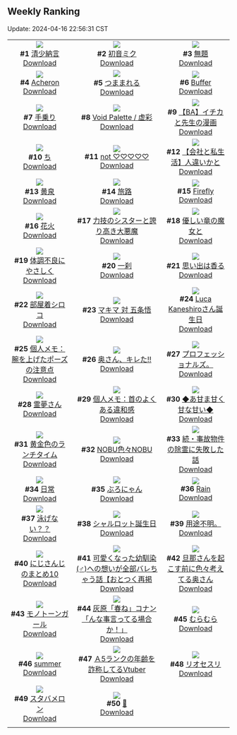 ## Weekly Ranking
Update: 2024-04-16 22:56:31 CST

|      |      |      |
| :----: | :----: | :----: |
| ![](https://i.pixiv.re/c/240x480/img-master/img/2024/04/10/00/00/28/117702172_p0_master1200.jpg)<br>**#1** [清少納言](https://www.pixiv.net/artworks/117702172)<br>[Download](https://i.pixiv.re/img-original/img/2024/04/10/00/00/28/117702172_p0.jpg) | ![](https://i.pixiv.re/c/240x480/img-master/img/2024/04/11/00/00/03/117728667_p0_master1200.jpg)<br>**#2** [初音ミク](https://www.pixiv.net/artworks/117728667)<br>[Download](https://i.pixiv.re/img-original/img/2024/04/11/00/00/03/117728667_p0.jpg) | ![](https://i.pixiv.re/c/240x480/img-master/img/2024/04/11/18/21/51/117744941_p0_master1200.jpg)<br>**#3** [無題](https://www.pixiv.net/artworks/117744941)<br>[Download](https://i.pixiv.re/img-original/img/2024/04/11/18/21/51/117744941_p0.png) |
| ![](https://i.pixiv.re/c/240x480/img-master/img/2024/04/09/00/34/31/117675919_p0_master1200.jpg)<br>**#4** [Acheron](https://www.pixiv.net/artworks/117675919)<br>[Download](https://i.pixiv.re/img-original/img/2024/04/09/00/34/31/117675919_p0.jpg) | ![](https://i.pixiv.re/c/240x480/img-master/img/2024/04/10/00/26/42/117703278_p0_master1200.jpg)<br>**#5** [つままれる](https://www.pixiv.net/artworks/117703278)<br>[Download](https://i.pixiv.re/img-original/img/2024/04/10/00/26/42/117703278_p0.jpg) | ![](https://i.pixiv.re/c/240x480/img-master/img/2024/04/11/21/19/57/117749579_p0_master1200.jpg)<br>**#6** [Buffer](https://www.pixiv.net/artworks/117749579)<br>[Download](https://i.pixiv.re/img-original/img/2024/04/11/21/19/57/117749579_p0.jpg) |
| ![](https://i.pixiv.re/c/240x480/img-master/img/2024/04/09/00/09/10/117675056_p0_master1200.jpg)<br>**#7** [手乗り](https://www.pixiv.net/artworks/117675056)<br>[Download](https://i.pixiv.re/img-original/img/2024/04/09/00/09/10/117675056_p0.jpg) | ![](https://i.pixiv.re/c/240x480/img-master/img/2024/04/09/07/30/03/117681717_p0_master1200.jpg)<br>**#8** [Void Palette / 虚彩](https://www.pixiv.net/artworks/117681717)<br>[Download](https://i.pixiv.re/img-original/img/2024/04/09/07/30/03/117681717_p0.png) | ![](https://i.pixiv.re/c/240x480/img-master/img/2024/04/10/21/49/04/117724424_p0_master1200.jpg)<br>**#9** [【BA】イチカと先生の漫画](https://www.pixiv.net/artworks/117724424)<br>[Download](https://i.pixiv.re/img-original/img/2024/04/10/21/49/04/117724424_p0.png) |
| ![](https://i.pixiv.re/c/240x480/img-master/img/2024/04/09/05/46/59/117680457_p0_master1200.jpg)<br>**#10** [ち](https://www.pixiv.net/artworks/117680457)<br>[Download](https://i.pixiv.re/img-original/img/2024/04/09/05/46/59/117680457_p0.png) | ![](https://i.pixiv.re/c/240x480/img-master/img/2024/04/10/00/01/58/117702405_p0_master1200.jpg)<br>**#11** [not ♡♡♡♡♡](https://www.pixiv.net/artworks/117702405)<br>[Download](https://i.pixiv.re/img-original/img/2024/04/10/00/01/58/117702405_p0.jpg) | ![](https://i.pixiv.re/c/240x480/img-master/img/2024/04/09/12/00/12/117685150_p0_master1200.jpg)<br>**#12** [【会社と私生活】人違いかと](https://www.pixiv.net/artworks/117685150)<br>[Download](https://i.pixiv.re/img-original/img/2024/04/09/12/00/12/117685150_p0.jpg) |
| ![](https://i.pixiv.re/c/240x480/img-master/img/2024/04/10/00/00/41/117702239_p0_master1200.jpg)<br>**#13** [黄泉](https://www.pixiv.net/artworks/117702239)<br>[Download](https://i.pixiv.re/img-original/img/2024/04/10/00/00/41/117702239_p0.jpg) | ![](https://i.pixiv.re/c/240x480/img-master/img/2024/04/10/18/10/57/117718550_p0_master1200.jpg)<br>**#14** [旅路](https://www.pixiv.net/artworks/117718550)<br>[Download](https://i.pixiv.re/img-original/img/2024/04/10/18/10/57/117718550_p0.png) | ![](https://i.pixiv.re/c/240x480/img-master/img/2024/04/10/00/00/26/117702158_p0_master1200.jpg)<br>**#15** [Firefly](https://www.pixiv.net/artworks/117702158)<br>[Download](https://i.pixiv.re/img-original/img/2024/04/10/00/00/26/117702158_p0.jpg) |
| ![](https://i.pixiv.re/c/240x480/img-master/img/2024/04/10/18/00/09/117718253_p0_master1200.jpg)<br>**#16** [花火](https://www.pixiv.net/artworks/117718253)<br>[Download](https://i.pixiv.re/img-original/img/2024/04/10/18/00/09/117718253_p0.jpg) | ![](https://i.pixiv.re/c/240x480/img-master/img/2024/04/11/20/06/01/117747473_p0_master1200.jpg)<br>**#17** [力技のシスターと誇り高き大悪魔](https://www.pixiv.net/artworks/117747473)<br>[Download](https://i.pixiv.re/img-original/img/2024/04/11/20/06/01/117747473_p0.jpg) | ![](https://i.pixiv.re/c/240x480/img-master/img/2024/04/09/00/49/26/117676281_p0_master1200.jpg)<br>**#18** [優しい竜の魔女と](https://www.pixiv.net/artworks/117676281)<br>[Download](https://i.pixiv.re/img-original/img/2024/04/09/00/49/26/117676281_p0.png) |
| ![](https://i.pixiv.re/c/240x480/img-master/img/2024/04/10/00/01/03/117702313_p0_master1200.jpg)<br>**#19** [体調不良にやさしく](https://www.pixiv.net/artworks/117702313)<br>[Download](https://i.pixiv.re/img-original/img/2024/04/10/00/01/03/117702313_p0.jpg) | ![](https://i.pixiv.re/c/240x480/img-master/img/2024/04/10/00/24/00/117703192_p0_master1200.jpg)<br>**#20** [一刹](https://www.pixiv.net/artworks/117703192)<br>[Download](https://i.pixiv.re/img-original/img/2024/04/10/00/24/00/117703192_p0.jpg) | ![](https://i.pixiv.re/c/240x480/img-master/img/2024/04/11/00/00/03/117728665_p0_master1200.jpg)<br>**#21** [思い出は香る](https://www.pixiv.net/artworks/117728665)<br>[Download](https://i.pixiv.re/img-original/img/2024/04/11/00/00/03/117728665_p0.jpg) |
| ![](https://i.pixiv.re/c/240x480/img-master/img/2024/04/10/00/00/25/117702146_p0_master1200.jpg)<br>**#22** [部屋着シロコ](https://www.pixiv.net/artworks/117702146)<br>[Download](https://i.pixiv.re/img-original/img/2024/04/10/00/00/25/117702146_p0.jpg) | ![](https://i.pixiv.re/c/240x480/img-master/img/2024/04/10/19/47/46/117720808_p0_master1200.jpg)<br>**#23** [マキマ 対 五条悟](https://www.pixiv.net/artworks/117720808)<br>[Download](https://i.pixiv.re/img-original/img/2024/04/10/19/47/46/117720808_p0.jpg) | ![](https://i.pixiv.re/c/240x480/img-master/img/2024/04/10/21/31/34/117723932_p0_master1200.jpg)<br>**#24** [Luca Kaneshiroさん誕生日](https://www.pixiv.net/artworks/117723932)<br>[Download](https://i.pixiv.re/img-original/img/2024/04/10/21/31/34/117723932_p0.jpg) |
| ![](https://i.pixiv.re/c/240x480/img-master/img/2024/04/11/06/00/07/117734516_p0_master1200.jpg)<br>**#25** [個人メモ：腕を上げたポーズの注意点](https://www.pixiv.net/artworks/117734516)<br>[Download](https://i.pixiv.re/img-original/img/2024/04/11/06/00/07/117734516_p0.jpg) | ![](https://i.pixiv.re/c/240x480/img-master/img/2024/04/09/00/04/50/117674891_p0_master1200.jpg)<br>**#26** [奥さん、キレた!!](https://www.pixiv.net/artworks/117674891)<br>[Download](https://i.pixiv.re/img-original/img/2024/04/09/00/04/50/117674891_p0.jpg) | ![](https://i.pixiv.re/c/240x480/img-master/img/2024/04/10/18/39/02/117719153_p0_master1200.jpg)<br>**#27** [プロフェッショナルズ。](https://www.pixiv.net/artworks/117719153)<br>[Download](https://i.pixiv.re/img-original/img/2024/04/10/18/39/02/117719153_p0.jpg) |
| ![](https://i.pixiv.re/c/240x480/img-master/img/2024/04/10/18/08/05/117718490_p0_master1200.jpg)<br>**#28** [霊夢さん](https://www.pixiv.net/artworks/117718490)<br>[Download](https://i.pixiv.re/img-original/img/2024/04/10/18/08/05/117718490_p0.png) | ![](https://i.pixiv.re/c/240x480/img-master/img/2024/04/09/06/00/10/117680634_p0_master1200.jpg)<br>**#29** [個人メモ：首のよくある違和感](https://www.pixiv.net/artworks/117680634)<br>[Download](https://i.pixiv.re/img-original/img/2024/04/09/06/00/10/117680634_p0.jpg) | ![](https://i.pixiv.re/c/240x480/img-master/img/2024/04/09/00/00/12/117674467_p0_master1200.jpg)<br>**#30** [◆あ甘ま甘く甘な甘い◆](https://www.pixiv.net/artworks/117674467)<br>[Download](https://i.pixiv.re/img-original/img/2024/04/09/00/00/12/117674467_p0.jpg) |
| ![](https://i.pixiv.re/c/240x480/img-master/img/2024/04/11/21/17/33/117749513_p0_master1200.jpg)<br>**#31** [黄金色のランチタイム](https://www.pixiv.net/artworks/117749513)<br>[Download](https://i.pixiv.re/img-original/img/2024/04/11/21/17/33/117749513_p0.jpg) | ![](https://i.pixiv.re/c/240x480/img-master/img/2024/04/10/00/35/28/117703555_p0_master1200.jpg)<br>**#32** [NOBU色々NOBU](https://www.pixiv.net/artworks/117703555)<br>[Download](https://i.pixiv.re/img-original/img/2024/04/10/00/35/28/117703555_p0.jpg) | ![](https://i.pixiv.re/c/240x480/img-master/img/2024/04/10/00/39/55/117703679_p0_master1200.jpg)<br>**#33** [続・事故物件の除霊に失敗した話](https://www.pixiv.net/artworks/117703679)<br>[Download](https://i.pixiv.re/img-original/img/2024/04/10/00/39/55/117703679_p0.jpg) |
| ![](https://i.pixiv.re/c/240x480/img-master/img/2024/04/10/00/00/26/117702155_p0_master1200.jpg)<br>**#34** [日常](https://www.pixiv.net/artworks/117702155)<br>[Download](https://i.pixiv.re/img-original/img/2024/04/10/00/00/26/117702155_p0.jpg) | ![](https://i.pixiv.re/c/240x480/img-master/img/2024/04/10/18/35/01/117719058_p0_master1200.jpg)<br>**#35** [ぶろにゃん](https://www.pixiv.net/artworks/117719058)<br>[Download](https://i.pixiv.re/img-original/img/2024/04/10/18/35/01/117719058_p0.jpg) | ![](https://i.pixiv.re/c/240x480/img-master/img/2024/04/11/00/00/19/117728770_p0_master1200.jpg)<br>**#36** [Rain](https://www.pixiv.net/artworks/117728770)<br>[Download](https://i.pixiv.re/img-original/img/2024/04/11/00/00/19/117728770_p0.jpg) |
| ![](https://i.pixiv.re/c/240x480/img-master/img/2024/04/10/00/30/15/117703396_p0_master1200.jpg)<br>**#37** [泳げない？？](https://www.pixiv.net/artworks/117703396)<br>[Download](https://i.pixiv.re/img-original/img/2024/04/10/00/30/15/117703396_p0.png) | ![](https://i.pixiv.re/c/240x480/img-master/img/2024/04/10/00/07/01/117702623_p0_master1200.jpg)<br>**#38** [シャルロット誕生日](https://www.pixiv.net/artworks/117702623)<br>[Download](https://i.pixiv.re/img-original/img/2024/04/10/00/07/01/117702623_p0.png) | ![](https://i.pixiv.re/c/240x480/img-master/img/2024/04/10/14/32/40/117714706_p0_master1200.jpg)<br>**#39** [用途不明。](https://www.pixiv.net/artworks/117714706)<br>[Download](https://i.pixiv.re/img-original/img/2024/04/10/14/32/40/117714706_p0.jpg) |
| ![](https://i.pixiv.re/c/240x480/img-master/img/2024/04/10/00/17/48/117703004_p0_master1200.jpg)<br>**#40** [にじさんじのまとめ10](https://www.pixiv.net/artworks/117703004)<br>[Download](https://i.pixiv.re/img-original/img/2024/04/10/00/17/48/117703004_p0.jpg) | ![](https://i.pixiv.re/c/240x480/img-master/img/2024/04/09/12/00/30/117685190_p0_master1200.jpg)<br>**#41** [可愛くなった幼馴染(♂)への想いが全部バレちゃう話【おとつく再掲](https://www.pixiv.net/artworks/117685190)<br>[Download](https://i.pixiv.re/img-original/img/2024/04/09/12/00/30/117685190_p0.jpg) | ![](https://i.pixiv.re/c/240x480/img-master/img/2024/04/10/00/07/29/117702652_p0_master1200.jpg)<br>**#42** [旦那さんを起こす前に色々考えてる奥さん](https://www.pixiv.net/artworks/117702652)<br>[Download](https://i.pixiv.re/img-original/img/2024/04/10/00/07/29/117702652_p0.jpg) |
| ![](https://i.pixiv.re/c/240x480/img-master/img/2024/04/10/18/53/51/117719446_p0_master1200.jpg)<br>**#43** [モノトーンガール](https://www.pixiv.net/artworks/117719446)<br>[Download](https://i.pixiv.re/img-original/img/2024/04/10/18/53/51/117719446_p0.png) | ![](https://i.pixiv.re/c/240x480/img-master/img/2024/04/10/15/19/57/117715456_p0_master1200.jpg)<br>**#44** [灰原「春ね」コナン「んな事言ってる場合か！」](https://www.pixiv.net/artworks/117715456)<br>[Download](https://i.pixiv.re/img-original/img/2024/04/10/15/19/57/117715456_p0.jpg) | ![](https://i.pixiv.re/c/240x480/img-master/img/2024/04/10/02/12/25/117705660_p0_master1200.jpg)<br>**#45** [むらむら](https://www.pixiv.net/artworks/117705660)<br>[Download](https://i.pixiv.re/img-original/img/2024/04/10/02/12/25/117705660_p0.jpg) |
| ![](https://i.pixiv.re/c/240x480/img-master/img/2024/04/10/13/47/05/117714041_p0_master1200.jpg)<br>**#46** [summer](https://www.pixiv.net/artworks/117714041)<br>[Download](https://i.pixiv.re/img-original/img/2024/04/10/13/47/05/117714041_p0.jpg) | ![](https://i.pixiv.re/c/240x480/img-master/img/2024/04/10/21/05/16/117723105_p0_master1200.jpg)<br>**#47** [Ａ5ランクの年齢を詐称してるVtuber](https://www.pixiv.net/artworks/117723105)<br>[Download](https://i.pixiv.re/img-original/img/2024/04/10/21/05/16/117723105_p0.png) | ![](https://i.pixiv.re/c/240x480/img-master/img/2024/04/10/00/00/17/117702100_p0_master1200.jpg)<br>**#48** [リオセスリ](https://www.pixiv.net/artworks/117702100)<br>[Download](https://i.pixiv.re/img-original/img/2024/04/10/00/00/17/117702100_p0.png) |
| ![](https://i.pixiv.re/c/240x480/img-master/img/2024/04/10/20/56/22/117722731_p0_master1200.jpg)<br>**#49** [スタバメロン](https://www.pixiv.net/artworks/117722731)<br>[Download](https://i.pixiv.re/img-original/img/2024/04/10/20/56/22/117722731_p0.jpg) | ![](https://i.pixiv.re/c/240x480/img-master/img/2024/04/11/21/27/43/117749796_p0_master1200.jpg)<br>**#50** [💉](https://www.pixiv.net/artworks/117749796)<br>[Download](https://i.pixiv.re/img-original/img/2024/04/11/21/27/43/117749796_p0.jpg) |
|      |
